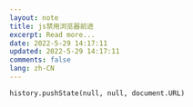 ```yaml
---
layout: note
title: js禁用浏览器前进
excerpt: Read more...
date: 2022-5-29 14:17:11
updated: 2022-5-29 14:17:11
comments: false
lang: zh-CN
---
```


`history.pushState(null, null, document.URL)`
  